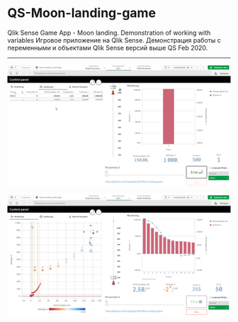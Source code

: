 # QS-Moon-landing-game
Qlik Sense Game App - Moon landing. Demonstration of working with variables
Игровое приложение на Qlik Sense. Демонстрация работы с переменными и объектами Qlik Sense версий выше QS Feb 2020.
***

![Пример](https://github.com/EugenyIlyin/QS-Moon-landing-game/blob/main/ML0.png)

![Пример](https://github.com/EugenyIlyin/QS-Moon-landing-game/blob/main/ML1.png)
